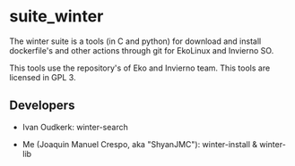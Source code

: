 # suite_winter
The winter suite is a tools (in C and python) for download and install dockerfile's and other actions through git for EkoLinux and Invierno SO. 

This tools use the repository's of Eko and Invierno team. This tools are licensed in GPL 3.

## Developers

* Ivan Oudkerk: winter-search

* Me (Joaquin Manuel Crespo, aka "ShyanJMC"): winter-install & winter-lib

